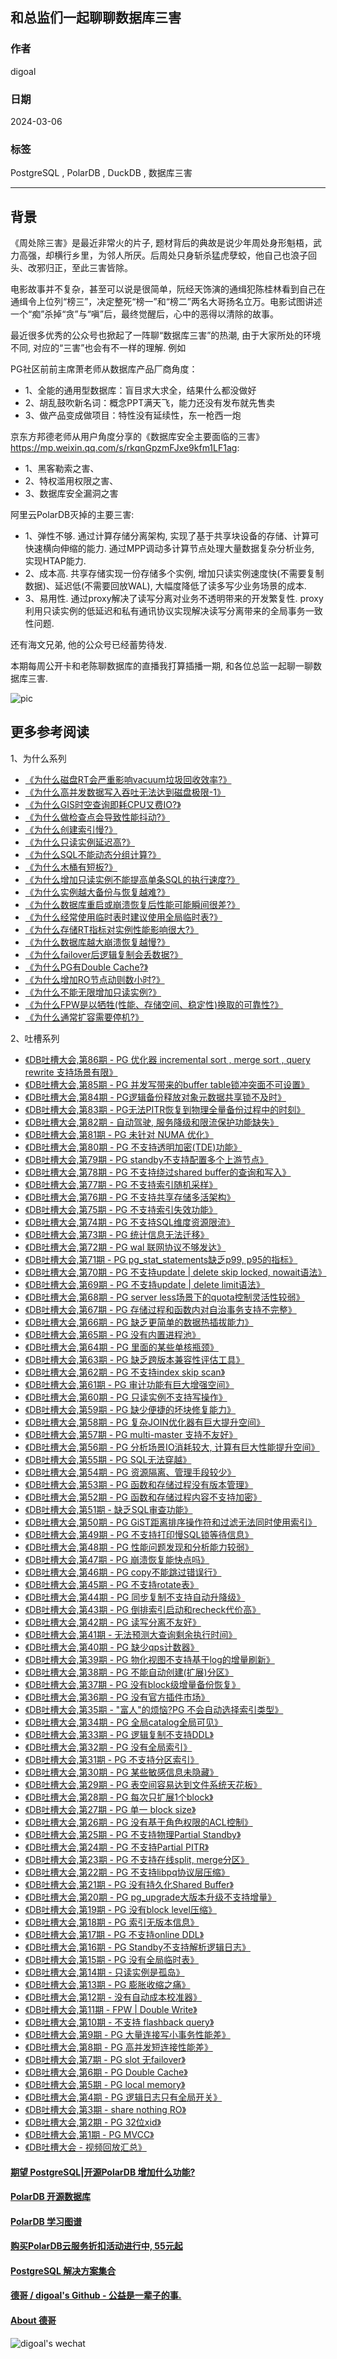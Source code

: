 ## 和总监们一起聊聊数据库三害    
                                                                        
### 作者                                                                        
digoal                                                                        
                                                                        
### 日期                                                                        
2024-03-06                                                                 
                                                                        
### 标签                                                                        
PostgreSQL , PolarDB , DuckDB , 数据库三害                       
                                                                        
----                                                                        
                                                                        
## 背景      
  
《周处除三害》是最近非常火的片子, 题材背后的典故是说少年周处身形魁梧，武力高强，却横行乡里，为邻人所厌。后周处只身斩杀猛虎孽蛟，他自己也浪子回头、改邪归正，至此三害皆除。  
  
电影故事并不复杂，甚至可以说是很简单，阮经天饰演的通缉犯陈桂林看到自己在通缉令上位列“榜三”，决定整死“榜一”和“榜二”两名大哥扬名立万。电影试图讲述一个“痴”杀掉“贪”与“嗔”后，最终觉醒后，心中的恶得以清除的故事。  
  
最近很多优秀的公众号也掀起了一阵聊“数据库三害”的热潮, 由于大家所处的环境不同, 对应的“三害”也会有不一样的理解. 例如  
  
PG社区前前主席萧老师从数据库产品厂商角度：  
- 1、全能的通用型数据库：盲目求大求全，结果什么都没做好  
- 2、胡乱鼓吹新名词：概念PPT满天飞，能力还没有发布就先售卖  
- 3、做产品变成做项目：特性没有延续性，东一枪西一炮  
  
京东方邦德老师从用户角度分享的《数据库安全主要面临的三害》 https://mp.weixin.qq.com/s/rkqnGpzmFJxe9kfm1LF1ag:   
- 1、黑客勒索之害、  
- 2、特权滥用权限之害、  
- 3、数据库安全漏洞之害  
  
阿里云PolarDB灭掉的主要三害:   
- 1、弹性不够. 通过计算存储分离架构, 实现了基于共享块设备的存储、计算可快速横向伸缩的能力. 通过MPP调动多计算节点处理大量数据复杂分析业务, 实现HTAP能力.   
- 2、成本高. 共享存储实现一份存储多个实例, 增加只读实例速度快(不需要复制数据)、延迟低(不需要回放WAL), 大幅度降低了读多写少业务场景的成本.   
- 3、易用性. 通过proxy解决了读写分离对业务不透明带来的开发繁复性. proxy利用只读实例的低延迟和私有通讯协议实现解决读写分离带来的全局事务一致性问题.   
  
还有海文兄弟, 他的公众号已经蓄势待发.    
  
本期每周公开卡和老陈聊数据库的直播我打算插播一期, 和各位总监一起聊一聊数据库三害.    
  
![pic](20240306_02_pic_001.jpg)  
  
## 更多参考阅读   
1、为什么系列  
- [《为什么磁盘RT会严重影响vacuum垃圾回收效率?》](../202202/20220216_01.md)    
- [《为什么高并发数据写入吞吐无法达到磁盘极限-1》](../202202/20220214_01.md)    
- [《为什么GIS时空查询即耗CPU又费IO?》](../202201/20220120_01.md)    
- [《为什么做检查点会导致性能抖动?》](../202201/20220119_02.md)    
- [《为什么创建索引慢?》](../202201/20220118_05.md)    
- [《为什么只读实例延迟高?》](../202201/20220117_01.md)    
- [《为什么SQL不能动态分组计算?》](../202201/20220111_01.md)    
- [《为什么木桶有短板?》](../202201/20220110_03.md)    
- [《为什么增加只读实例不能提高单条SQL的执行速度?》](../202201/20220110_01.md)    
- [《为什么实例越大备份与恢复越难?》](../202201/20220105_01.md)    
- [《为什么数据库重启或崩溃恢复后性能可能瞬间很差?》](../202201/20220104_03.md)    
- [《为什么经常使用临时表时建议使用全局临时表?》](../202201/20220104_02.md)    
- [《为什么存储RT指标对实例性能影响很大?》](../202201/20220104_01.md)    
- [《为什么数据库越大崩溃恢复越慢?》](../202112/20211230_04.md)    
- [《为什么failover后逻辑复制会丢数据?》](../202112/20211230_03.md)    
- [《为什么PG有Double Cache?》](../202112/20211230_02.md)    
- [《为什么增加RO节点动则数小时?》](../202112/20211230_01.md)    
- [《为什么不能无限增加只读实例?》](../202112/20211229_02.md)    
- [《为什么FPW是以牺牲(性能、存储空间、稳定性)换取的可靠性?》](../202112/20211228_02.md)    
- [《为什么通常扩容需要停机?》](../202112/20211228_01.md)    
  
2、吐槽系列  
- [《DB吐槽大会,第86期 - PG 优化器 incremental sort , merge sort , query rewrite 支持场景有限》](../202306/20230613_02.md)    
- [《DB吐槽大会,第85期 - PG 并发写带来的buffer table锁冲突面不可设置》](../202305/20230510_03.md)    
- [《DB吐槽大会,第84期 - PG逻辑备份释放对象元数据共享锁不及时》](../202305/20230510_02.md)    
- [《DB吐槽大会,第83期 - PG无法PITR恢复到物理全量备份过程中的时刻》](../202305/20230510_01.md)    
- [《DB吐槽大会,第82期 - 自动驾驶, 服务降级和限流保护功能缺失》](../202210/20221022_01.md)    
- [《DB吐槽大会,第81期 - PG 未针对 NUMA 优化》](../202110/20211026_05.md)    
- [《DB吐槽大会,第80期 - PG 不支持透明加密(TDE)功能》](../202110/20211009_07.md)    
- [《DB吐槽大会,第79期 - PG standby不支持配置多个上游节点》](../202110/20211009_06.md)    
- [《DB吐槽大会,第78期 - PG 不支持绕过shared buffer的查询和写入》](../202110/20211009_05.md)    
- [《DB吐槽大会,第77期 - PG 不支持索引随机采样》](../202110/20211009_04.md)    
- [《DB吐槽大会,第76期 - PG 不支持共享存储多活架构》](../202110/20211009_03.md)    
- [《DB吐槽大会,第75期 - PG 不支持索引失效功能》](../202110/20211009_02.md)    
- [《DB吐槽大会,第74期 - PG 不支持SQL维度资源限流》](../202110/20211009_01.md)    
- [《DB吐槽大会,第73期 - PG 统计信息无法迁移》](../202110/20211004_03.md)    
- [《DB吐槽大会,第72期 - PG wal 联网协议不够发达》](../202110/20211004_01.md)    
- [《DB吐槽大会,第71期 - PG pg_stat_statements缺乏p99, p95的指标》](../202110/20211002_05.md)    
- [《DB吐槽大会,第70期 - PG 不支持update | delete skip locked, nowait语法》](../202110/20211002_04.md)    
- [《DB吐槽大会,第69期 - PG 不支持update | delete limit语法》](../202110/20211002_03.md)    
- [《DB吐槽大会,第68期 - PG server less场景下的quota控制灵活性较弱》](../202110/20211002_02.md)    
- [《DB吐槽大会,第67期 - PG 存储过程和函数内对自治事务支持不完整》](../202110/20211002_01.md)    
- [《DB吐槽大会,第66期 - PG 缺乏更简单的数据热插拔能力》](../202109/20210930_04.md)    
- [《DB吐槽大会,第65期 - PG 没有内置进程池》](../202109/20210930_03.md)    
- [《DB吐槽大会,第64期 - PG 里面的某些单核瓶颈》](../202109/20210930_02.md)    
- [《DB吐槽大会,第63期 - PG 缺乏跨版本兼容性评估工具》](../202109/20210929_08.md)    
- [《DB吐槽大会,第62期 - PG 不支持index skip scan》](../202109/20210929_07.md)    
- [《DB吐槽大会,第61期 - PG 审计功能有巨大增强空间》](../202109/20210929_06.md)    
- [《DB吐槽大会,第60期 - PG 只读实例不支持写操作》](../202109/20210929_05.md)    
- [《DB吐槽大会,第59期 - PG 缺少便捷的坏块修复能力》](../202109/20210929_04.md)    
- [《DB吐槽大会,第58期 - PG 复杂JOIN优化器有巨大提升空间》](../202109/20210929_03.md)    
- [《DB吐槽大会,第57期 - PG multi-master 支持不友好》](../202109/20210929_01.md)    
- [《DB吐槽大会,第56期 - PG 分析场景IO消耗较大, 计算有巨大性能提升空间》](../202109/20210928_08.md)    
- [《DB吐槽大会,第55期 - PG SQL无法穿越》](../202109/20210928_07.md)    
- [《DB吐槽大会,第54期 - PG 资源隔离、管理手段较少》](../202109/20210928_06.md)    
- [《DB吐槽大会,第53期 - PG 函数和存储过程没有版本管理》](../202109/20210928_05.md)    
- [《DB吐槽大会,第52期 - PG 函数和存储过程内容不支持加密》](../202109/20210928_04.md)    
- [《DB吐槽大会,第51期 - 缺乏SQL审查功能》](../202109/20210928_03.md)    
- [《DB吐槽大会,第50期 - PG GiST距离排序操作符和过滤无法同时使用索引》](../202109/20210928_02.md)    
- [《DB吐槽大会,第49期 - PG 不支持打印慢SQL锁等待信息》](../202109/20210922_04.md)    
- [《DB吐槽大会,第48期 - PG 性能问题发现和分析能力较弱》](../202109/20210922_03.md)    
- [《DB吐槽大会,第47期 - PG 崩溃恢复能快点吗》](../202109/20210915_07.md)    
- [《DB吐槽大会,第46期 - PG copy不能跳过错误行》](../202109/20210915_06.md)    
- [《DB吐槽大会,第45期 - PG 不支持rotate表》](../202109/20210915_05.md)    
- [《DB吐槽大会,第44期 - PG 同步复制不支持自动升降级》](../202109/20210915_04.md)    
- [《DB吐槽大会,第43期 - PG 倒排索引启动和recheck代价高》](../202109/20210915_03.md)    
- [《DB吐槽大会,第42期 - PG 读写分离不友好》](../202109/20210915_02.md)    
- [《DB吐槽大会,第41期 - 无法预测大查询剩余执行时间》](../202109/20210910_01.md)    
- [《DB吐槽大会,第40期 - PG 缺少qps计数器》](../202109/20210909_03.md)    
- [《DB吐槽大会,第39期 - PG 物化视图不支持基于log的增量刷新》](../202109/20210908_03.md)    
- [《DB吐槽大会,第38期 - PG 不能自动创建(扩展)分区》](../202109/20210908_02.md)    
- [《DB吐槽大会,第37期 - PG 没有block级增量备份恢复》](../202109/20210907_01.md)    
- [《DB吐槽大会,第36期 - PG 没有官方插件市场》](../202109/20210904_05.md)    
- [《DB吐槽大会,第35期 - "富人"的烦恼?PG 不会自动选择索引类型》](../202109/20210904_01.md)    
- [《DB吐槽大会,第34期 - PG 全局catalog全局可见》](../202109/20210903_10.md)    
- [《DB吐槽大会,第33期 - PG 逻辑复制不支持DDL》](../202109/20210903_09.md)    
- [《DB吐槽大会,第32期 - PG 没有全局索引》](../202109/20210903_08.md)    
- [《DB吐槽大会,第31期 - PG 不支持分区索引》](../202109/20210903_07.md)    
- [《DB吐槽大会,第30期 - PG 某些敏感信息未隐藏》](../202109/20210903_06.md)    
- [《DB吐槽大会,第29期 - PG 表空间容易达到文件系统天花板》](../202109/20210903_05.md)    
- [《DB吐槽大会,第28期 - PG 每次只扩展1个block》](../202109/20210903_03.md)    
- [《DB吐槽大会,第27期 - PG 单一 block size》](../202109/20210903_02.md)    
- [《DB吐槽大会,第26期 - PG 没有基于角色权限的ACL控制》](../202109/20210903_01.md)    
- [《DB吐槽大会,第25期 - PG 不支持物理Partial Standby》](../202109/20210902_13.md)    
- [《DB吐槽大会,第24期 - PG 不支持Partial PITR》](../202109/20210902_12.md)    
- [《DB吐槽大会,第23期 - PG 不支持在线split, merge分区》](../202109/20210902_11.md)    
- [《DB吐槽大会,第22期 - PG 不支持libpq协议层压缩》](../202109/20210902_10.md)    
- [《DB吐槽大会,第21期 - PG 没有持久化Shared Buffer》](../202109/20210902_09.md)    
- [《DB吐槽大会,第20期 - PG pg_upgrade大版本升级不支持增量》](../202109/20210902_08.md)    
- [《DB吐槽大会,第19期 - PG 没有block level压缩》](../202109/20210902_07.md)    
- [《DB吐槽大会,第18期 - PG 索引无版本信息》](../202109/20210902_06.md)    
- [《DB吐槽大会,第17期 - PG 不支持online DDL》](../202109/20210902_05.md)    
- [《DB吐槽大会,第16期 - PG Standby不支持解析逻辑日志》](../202109/20210902_04.md)    
- [《DB吐槽大会,第15期 - PG 没有全局临时表》](../202109/20210902_03.md)    
- [《DB吐槽大会,第14期 - 只读实例是孤岛》](../202109/20210902_02.md)    
- [《DB吐槽大会,第13期 - PG 膨胀收缩之痛》](../202108/20210831_02.md)    
- [《DB吐槽大会,第12期 - 没有自动成本校准器》](../202108/20210830_03.md)    
- [《DB吐槽大会,第11期 - FPW | Double Write》](../202108/20210830_02.md)    
- [《DB吐槽大会,第10期 - 不支持 flashback query》](../202108/20210830_01.md)    
- [《DB吐槽大会,第9期 - PG 大量连接写小事务性能差》](../202108/20210828_09.md)    
- [《DB吐槽大会,第8期 - PG 高并发短连接性能差》](../202108/20210828_08.md)    
- [《DB吐槽大会,第7期 - PG slot 无failover》](../202108/20210828_07.md)    
- [《DB吐槽大会,第6期 - PG Double Cache》](../202108/20210828_06.md)    
- [《DB吐槽大会,第5期 - PG local memory》](../202108/20210828_04.md)    
- [《DB吐槽大会,第4期 - PG 逻辑日志只有全局开关》](../202108/20210826_02.md)    
- [《DB吐槽大会,第3期 - share nothing RO》](../202108/20210825_03.md)    
- [《DB吐槽大会,第2期 - PG 32位xid》](../202108/20210824_01.md)    
- [《DB吐槽大会,第1期 - PG MVCC》](../202108/20210823_07.md)    
- [《DB吐槽大会 - 视频回放汇总》](../202108/20210823_05.md)    
  
  
  
#### [期望 PostgreSQL|开源PolarDB 增加什么功能?](https://github.com/digoal/blog/issues/76 "269ac3d1c492e938c0191101c7238216")
  
  
#### [PolarDB 开源数据库](https://openpolardb.com/home "57258f76c37864c6e6d23383d05714ea")
  
  
#### [PolarDB 学习图谱](https://www.aliyun.com/database/openpolardb/activity "8642f60e04ed0c814bf9cb9677976bd4")
  
  
#### [购买PolarDB云服务折扣活动进行中, 55元起](https://www.aliyun.com/activity/new/polardb-yunparter?userCode=bsb3t4al "e0495c413bedacabb75ff1e880be465a")
  
  
#### [PostgreSQL 解决方案集合](../201706/20170601_02.md "40cff096e9ed7122c512b35d8561d9c8")
  
  
#### [德哥 / digoal's Github - 公益是一辈子的事.](https://github.com/digoal/blog/blob/master/README.md "22709685feb7cab07d30f30387f0a9ae")
  
  
#### [About 德哥](https://github.com/digoal/blog/blob/master/me/readme.md "a37735981e7704886ffd590565582dd0")
  
  
![digoal's wechat](../pic/digoal_weixin.jpg "f7ad92eeba24523fd47a6e1a0e691b59")
  
